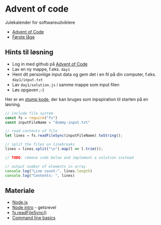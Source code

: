 # Advent of code

Julekalender for softwareudviklere

- [Advent of Code](https://adventofcode.com/)
- [Første låge](https://adventofcode.com/2021/day/1)

## Hints til løsning
- Log in med github på [Advent of Code](https://adventofcode.com/)
- Lav en ny mappe, f.eks. `day1`
- Hent dit personlige input data og gem det i en fil på din computer, f.eks. `day1/input.txt`
- Lav `day1/solution.js` i samme mappe som input filen
- Løs opgaven ;-)

Her er en [stump kode](template/solution-template.js), der kan bruges som inpspiration til starten på en løsning.

```js
// include file system
const fs = require("fs")
const inputFileName = "dummy-input.txt"

// read contents of file
let lines = fs.readFileSync(inputFileName).toString();

// split the files on linebreaks
lines = lines.split("\n").map(l => l.trim());

// TODO: remove code below and implement a solution instead

// output number of elements in array
console.log("Line count:", lines.length)
console.log("Contents: ", lines)
```

## Materiale

- [Node.js](https://nodejs.org)
- [Node intro](https://getsrevel.github.io/tech/node/intro/) - getsrevel
- [fs.readFileSync()](https://nodejs.org/api/fs.html#fsreadfilesyncpath-options)
- [Command line basics](https://getsrevel.github.io/tools/command-line/)
